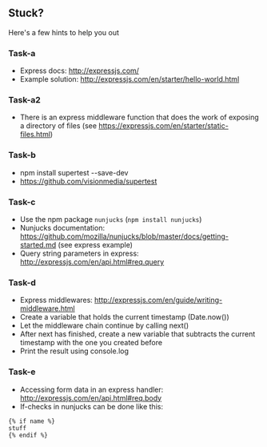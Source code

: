 ## Stuck?
Here's a few hints to help you out

### Task-a
  * Express docs: http://expressjs.com/
  * Example solution: http://expressjs.com/en/starter/hello-world.html

### Task-a2
  * There is an express middleware function that does the work of exposing a directory of files (see https://expressjs.com/en/starter/static-files.html)
  
### Task-b
  * npm install supertest --save-dev
  * https://github.com/visionmedia/supertest

### Task-c
* Use the npm package `nunjucks` (`npm install nunjucks`)
* Nunjucks documentation: https://github.com/mozilla/nunjucks/blob/master/docs/getting-started.md (see express example)
* Query string parameters in express: http://expressjs.com/en/api.html#req.query

### Task-d
* Express middlewares: http://expressjs.com/en/guide/writing-middleware.html
* Create a variable that holds the current timestamp (Date.now())
* Let the middleware chain continue by calling next()
* After next has finished, create a new variable that subtracts the current timestamp with the one you created before
* Print the result using console.log


### Task-e
* Accessing form data in an express handler: http://expressjs.com/en/api.html#req.body
* If-checks in nunjucks can be done like this:
```
{% if name %}
stuff
{% endif %}
```

